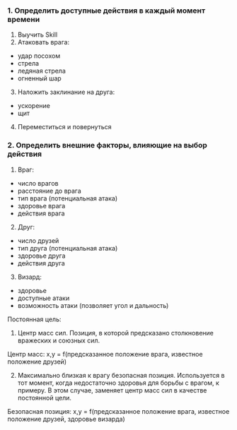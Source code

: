 ### 1. Определить доступные действия в каждый момент времени ###

1.	Выучить Skill
2.	Атаковать врага:
 - удар посохом
 - стрела
 - ледяная стрела
 - огненный шар 
3.	Наложить заклинание на друга:
 - ускорение
 - щит 
4.	Переместиться и повернуться


### 2. Определить внешние факторы, влияющие на выбор действия ###

1.	Враг:
 - число врагов
 - расстояние до врага
 - тип врага (потенциальная атака)
 - здоровье врага
 - действия врага
2.	Друг:
 - число друзей
 - тип друга (потенциальная атака) 
 - здоровье друга
 - действия друга
3.	Визард:
 - здоровье
 - доступные атаки
 - возможность атаки (позволяет угол и дальность)

Постоянная цель:

1.	Центр масс сил. Позиция, в которой  предсказано столкновение вражеских и союзных сил.

Центр масс: x,y = f(предсказанное положение врага, известное положение друзей)

2.	Максимально близкая к врагу безопасная позиция. Используется в тот момент, когда недостаточно здоровья для борьбы с врагом, к примеру. В этом случае, заменяет центр масс сил в качестве постоянной цели.

Безопасная позиция: x,y = f(предсказанное положение врага, известное положение друзей, здоровье визарда)
